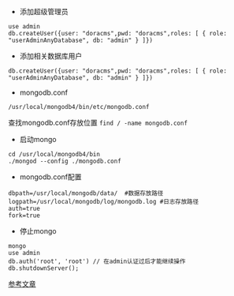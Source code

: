 
- 添加超级管理员
```
use admin
db.createUser({user: "doracms",pwd: "doracms",roles: [ { role: "userAdminAnyDatabase", db: "admin" } ]})
```
- 添加相关数据库用户

```
db.createUser({user: "doracms",pwd: "doracms",roles: [ { role: "userAdminAnyDatabase", db: "admin" } ]})
```

- mongodb.conf 

```
/usr/local/mongodb4/bin/etc/mongodb.conf
```
查找mongodb.conf存放位置
`find / -name mongodb.conf`
- 启动mongo
```
cd /usr/local/mongodb4/bin
./mongod --config ./mongodb.conf
```

- mongodb.conf配置
```
dbpath=/usr/local/mongodb/data/  #数据存放路径
logpath=/usr/local/mongodb/log/mongodb.log #日志存放路径
auth=true
fork=true
```

- 停止mongo
```
mongo
use admin
db.auth('root', 'root') // 在admin认证过后才能继续操作
db.shutdownServer();
```

[参考文章](https://www.doracms.com/backend/prod/)
